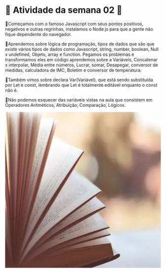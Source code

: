 <h1>💠 Atividade da semana 02 💠</h1> 

🔹Começamos com o famoso Javascript com seus pontos positivos, negativos e outras regrinhas, instalamos o Node.js para que a gente não fique dependente do navegador.

🔹Aprendemos sobre lógica de programação, tipos de dados que são que existe vários tipos de dados como Javascript, string, number, boolean, Null x undefined, Objeto, array e function. Pegamos os problemas e transformamos eles em código aprendemos sobre a Variáveis, Concatenar x interpolar, Média entre números, Lucrar, somar, Desapegar, conversor de medidas, calculadora de IMC, Boletim e conversor de temperatura.

🔹Também vimos sobre declara Var(Variável), que está sendo substituída por Let e const, lembrando que Let é totalmente editável enquanto o const não é.

🔹Não podemos esquecer das variáveis vistas na aula que consistem em Operadores Aritméticos, Atribuição, Comparação, Lógicos.

<img src="livro.jpg" alt="some text" width=796 height=504>